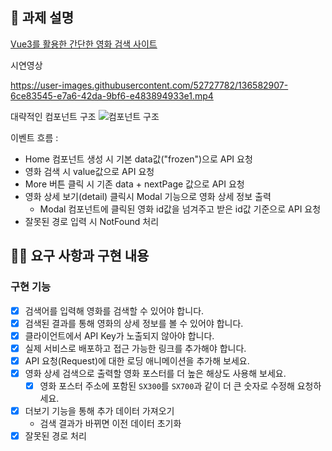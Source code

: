 ## 📌 과제 설명 <!-- 어떤 걸 만들었는지 대략적으로 설명해주세요 -->
[Vue3를 활용한 간단한 영화 검색 사이트](https://angry-albattani-9bdfaf.netlify.app/)

시연영상

https://user-images.githubusercontent.com/52727782/136582907-6ce83545-e7a6-42da-9bf6-e483894933e1.mp4


대략적인 컴포넌트 구조
![컴포넌트 구조](https://user-images.githubusercontent.com/52727782/136580213-ff3fa144-f739-44ae-9415-320690c66467.jpg)

이벤트 흐름 :
- Home 컴포넌트 생성 시 기본 data값("frozen")으로 API 요청
- 영화 검색 시  value값으로 API 요청
- More 버튼 클릭 시 기존 data + nextPage 값으로 API 요청
- 영화 상세 보기(detail) 클릭시 Modal 기능으로 영화 상세 정보 출력
  - Modal 컴포넌트에 클릭된 영화 id값을 넘겨주고 받은 id값 기준으로 API 요청
- 잘못된 경로 입력 시 NotFound 처리

## 👩‍💻 요구 사항과 구현 내용 <!-- 기능을 Commit 별로 잘개 쪼개고, Commit 별로 설명해주세요 -->

### 구현 기능

- [x] 검색어를 입력해 영화를 검색할 수 있어야 합니다.
- [x] 검색된 결과를 통해 영화의 상세 정보를 볼 수 있어야 합니다.
- [x] 클라이언트에서 API Key가 노출되지 않아야 합니다.
- [x] 실제 서비스로 배포하고 접근 가능한 링크를 추가해야 합니다.
- [x] API 요청(Request)에 대한 로딩 애니메이션을 추가해 보세요.
- [x] 영화 상세 검색으로 출력할 영화 포스터를 더 높은 해상도 사용해 보세요.
  - [x] 영화 포스터 주소에 포함된 `SX300`를 `SX700`과 같이 더 큰 숫자로 수정해 요청하세요.
- [x] 더보기 기능을 통해 추가 데이터 가져오기
  - 검색 결과가 바뀌면 이전 데이터 초기화
- [x] 잘못된 경로 처리
